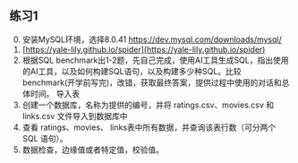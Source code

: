 ## 练习1

0. 安装MySQL环境，选择8.0.41 <https://dev.mysql.com/downloads/mysql/>
1. [https://yale-lily.github.io/spider](https://yale-lily.github.io/spider)
2. 根据SQL benchmark出1-2题，先自己完成，使用AI工具生成SQL，指出使用的AI工具，以及如何构建SQL语句，以及构建多少种SQL。比较benchmark(开学前写完)，改错，获取最终答案，提供过程中使用的对话和总体时间。
导入表
3. 创建一个数据库，名称为提供的编号，并将 ratings.csv、movies.csv 和 links.csv 文件导入到数据库中
4. 查看 ratings、movies、 links表中所有数据，并查询该表行数（可分两个 SQL 语句）。
5. 数据检查，边缘值或者特定值，校验值。
